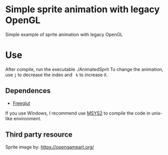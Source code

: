 # Simple sprite animation with legacy OpenGL

Simple example of sprite animation with legacy OpenGL

# Use

After compile, run the executable ./AnimatedSprit
To change the animation, use ```j``` to decrease the index and ``` k``` to increase it.

## Dependences

- [Freeglut](http://freeglut.sourceforge.net/)

If you use Windows, I recommend use [MSYS2](https://www.msys2.org/) to compile the code in unix-like environment.

## Third party resource

Sprite image by: <https://opengameart.org/>
